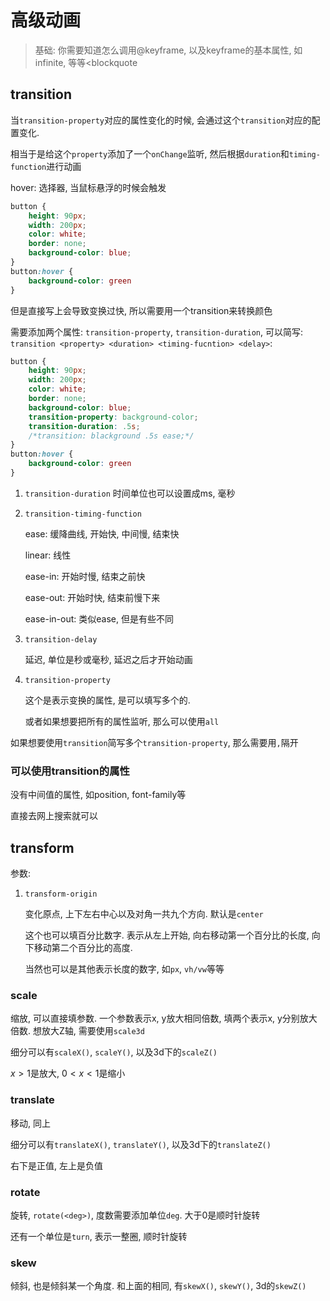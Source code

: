 # 高级动画

> 基础: 你需要知道怎么调用@keyframe, 以及keyframe的基本属性, 如infinite, 等等<blockquote 

##  transition

当`transition-property`对应的属性变化的时候, 会通过这个`transition`对应的配置变化.

相当于是给这个`property`添加了一个`onChange`监听, 然后根据`duration`和`timing-function`进行动画



hover: 选择器, 当鼠标悬浮的时候会触发

```css
button {
    height: 90px;
    width: 200px;
    color: white;
    border: none;
    background-color: blue;
}
button:hover {
    background-color: green
}
```

但是直接写上会导致变换过快, 所以需要用一个transition来转换颜色

需要添加两个属性: `transition-property`, `transition-duration`, 可以简写:` transition <property> <duration> <timing-fucntion> <delay>`:

```css
button {
    height: 90px;
    width: 200px;
    color: white;
    border: none;
    background-color: blue;
    transition-property: background-color;
    transition-duration: .5s;
    /*transition: blackground .5s ease;*/
}
button:hover {
    background-color: green
}
```

1. `transition-duration`
    时间单位也可以设置成ms, 毫秒
2. `transition-timing-function`

    ease: 缓降曲线, 开始快, 中间慢, 结束快

    linear: 线性

    ease-in: 开始时慢, 结束之前快

    ease-out: 开始时快, 结束前慢下来

    ease-in-out: 类似ease, 但是有些不同
    
3. `transition-delay`

    延迟, 单位是秒或毫秒, 延迟之后才开始动画

4. `transition-property`

    这个是表示变换的属性, 是可以填写多个的.

    或者如果想要把所有的属性监听, 那么可以使用`all`

如果想要使用`transition`简写多个`transition-property`, 那么需要用`,`隔开

### 可以使用transition的属性

没有中间值的属性, 如position, font-family等

直接去网上搜索就可以

## transform

参数:

1. `transform-origin`

   变化原点, 上下左右中心以及对角一共九个方向. 默认是`center`

   这个也可以填百分比数字. 表示从左上开始, 向右移动第一个百分比的长度, 向下移动第二个百分比的高度.

   当然也可以是其他表示长度的数字, 如`px`, `vh/vw`等等

### scale

缩放, 可以直接填参数. 一个参数表示x, y放大相同倍数, 填两个表示x, y分别放大倍数. 想放大Z轴, 需要使用`scale3d`

细分可以有`scaleX()`, `scaleY()`, 以及3d下的`scaleZ()`

$x>1$是放大, $0<x<1$是缩小

### translate

移动, 同上

细分可以有`translateX()`, `translateY()`, 以及3d下的`translateZ()`

右下是正值, 左上是负值

### rotate

旋转, `rotate(<deg>)`, 度数需要添加单位`deg`. 大于0是顺时针旋转

还有一个单位是`turn`, 表示一整圈, 顺时针旋转

### skew

倾斜, 也是倾斜某一个角度. 和上面的相同, 有`skewX()`, `skewY()`, 3d的`skewZ()`

